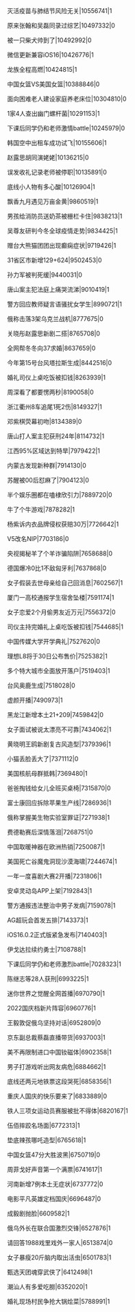 灭活疫苗与肺结节风险无关|10556741|1

原来张翰和吴磊同录过综艺|10497332|0

被一只柴犬帅到了|10492992|0

微信更新兼容iOS16|10426776|1

龙族全程高燃|10424815|1

中国女篮VS美国女篮|10388846|0

面向困难老人建设家庭养老床位|10304810|0

1家4人查出幽门螺杆菌|10291153|1

下课后同学仍和老师激情battle|10245979|0

韩国空中出租车成功试飞|10155606|1

赵露思胡同演姥姥|10136215|0

误发收礼记录老师被停职|10135891|0

底线小人物有多心酸|10126904|1

飘香九月遇见万亩金黄|9860519|1

男孩给消防员送奶茶被栅栏卡住|9838213|1

吴尊友研判今冬全球疫情走势|9834425|1

赠台大熊猫团团出现癫痫症状|9719426|1

31省区市新增129+624|9502453|0

孙力军被判死缓|9440031|0

唐山案主犯法庭上痛哭流涕|9010419|1

警方回应教师疑言语骚扰女学生|8990721|1

俄称击落3架乌克兰战机|8777675|0

关晓彤赵露思新剧二搭|8765708|0

全网帮冬冬向37求婚|8637659|0

今年第15号台风塔拉斯生成|8442516|0

婚礼司仪上桌吃饭被扣钱|8263939|1

周深看了都要愣两秒|8190058|0

浙江衢州8车追尾1死2伤|8149327|1

邓紫棋荧幕初吻|8134389|0

唐山打人案主犯获刑24年|8114732|1

江西95%区域达到特旱|7979422|1

内蒙古发现新种群|7914130|0

苏醒被00后怼麻了|7904123|0

半个娱乐圈都在嗑棣欣引力|7889720|0

牛了个牛游戏|7878282|1

杨紫诉内衣品牌侵权获赔30万|7726642|1

V5改名NIP|7703186|0

央视揭秘羊了个羊诈骗陷阱|7658688|0

德国爆冷0比1不敌匈牙利|7637868|0

女子假装去世母亲给自己回消息|7602567|1

厦门一高校通报学生宿舍坠楼|7591174|1

女子恋爱2个月偷男友近万元|7556372|0

司仪主持完婚礼上桌吃饭被扣钱|7544685|1

中国传媒大学开学典礼|7527620|0

理想L8将于30日公布售价|7525382|1

多个特大城市全面放开落户|7519403|1

台风奥鹿生成|7518028|0

虚颜开播|7490973|1

黑龙江新增本土21+209|7459842|0

女子面试被说太漂亮不可靠|7434062|1

黄晓明王鸥新剧复古风造型|7379396|1

小猫丢脸丢大了|7371112|0

美国核航母群抵韩|7369480|1

爸爸掏钱给女儿全班买桌椅|7315870|0

富士康回应拆除苹果生产线|7286936|1

俄称掌握美生物实验室罪证|7271938|1

费德勒赛后深情落泪|7268751|0

中国取暖神器在欧洲热销|7250087|1

美国死亡谷魔鬼洞现沙漠海啸|7244674|1

一年一度喜剧大赛2开播|7231806|1

安卓灵动岛APP上架|7192843|1

警方通报违法整治中男子发病|7159078|1

AG超玩会首发五排|7143373|1

iOS16.0.2正式版紧急发布|7140403|1

伊戈达拉续约勇士|7108788|1

下课后同学仍和老师激烈battle|7028323|1

陈继志等28人获刑|6993225|1

迷你世界之觉醒全网首播|6970790|1

2022国庆档新片阵容|6960776|1

王毅敦促俄乌坚持对话|6952809|0

京东副总裁蔡磊直播带货|6937003|1

美不再限制进口中国钕磁体|6902358|1

男子打游戏听出网友病危|6884662|1

底线还两元地铁票这段哭死|6858356|1

重庆人国庆的快乐要来了|6833889|0

铁人三项女运动员赛服被批不得体|6820167|1

伍佰摔跤名场面|6772313|1

垫底辣孩哪吒造型|6765618|1

中国女篮47分大胜波黑|6750719|0

周菲戈好声音第一个满票|6741617|1

河南新增7例本土无症状|6737772|0

电影平凡英雄定档国庆|6696487|0

成毅剧抛脸|6609582|1

俄乌外长在联合国激烈交锋|6527876|1

请回答1988戏里戏外一家人|6513874|0

女子暴瘦20斤脑内取出活虫|6501783|1

甄选天团魂穿武侠了|6412498|1

潮汕人有多爱吃朥|6352020|1

婚礼现场村民争抢大锅烩菜|5788991|1

